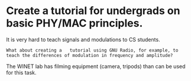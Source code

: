 Create a tutorial for undergrads on basic PHY/MAC principles.
==
It is very hard to teach signals and modulations to CS students.

    What about creating	a	tutorial using GNU Radio, for example, to teach the differences of modulation in frequency and amplitude?

The WINET lab has filming	equipment (camera, tripods)	than can be used for	this task.
